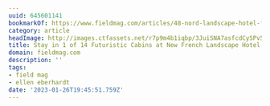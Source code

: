 ```yaml
---
uuid: 645601141
bookmarkOf: https://www.fieldmag.com/articles/48-nord-landscape-hotel-france
category: article
headImage: http://images.ctfassets.net/r7p9m4b1iqbp/3JuiSNA7asfcdCySPv5aQx/c82e1b97ed9db1fc6e6327a38a905c31/Hotel-48-Nord-France-Reiulf-Ramstad-Arkitekter-4.jpg?w=1000
title: Stay in 1 of 14 Futuristic Cabins at New French Landscape Hotel
domain: fieldmag.com
description: ''
tags:
- field mag
- ellen eberhardt
date: '2023-01-26T19:45:51.759Z'
---
```



